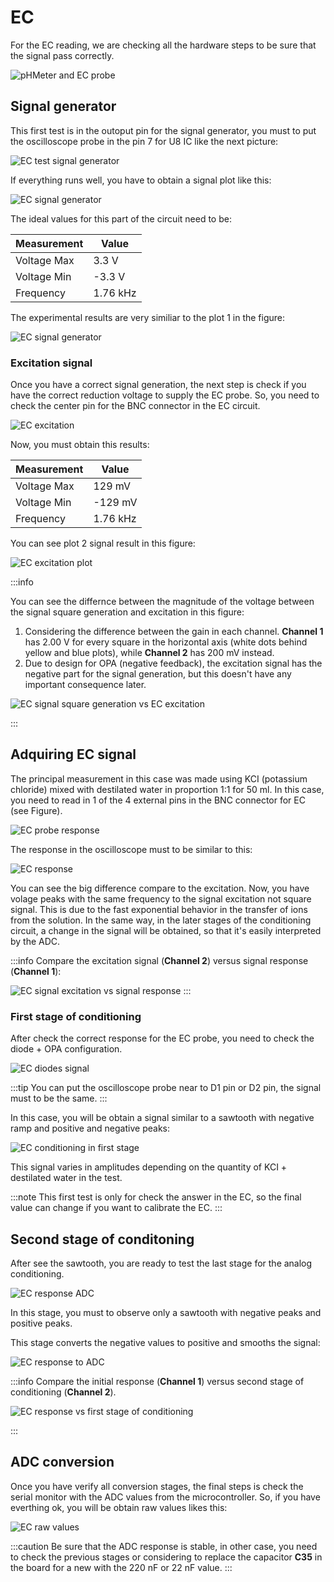 # EC

For the EC reading, we are checking all the hardware steps to be sure that the signal pass correctly.

![pHMeter and EC probe](images/phMeter_pH_and_EC_probe.jpg)

## Signal generator

This first test is in the outoput pin for the signal generator, you must to put the oscilloscope probe in the pin 7 for U8 IC like the next picture:

![EC test signal generator](images/ec_hw_test_signal_generator.png)

If everything runs well, you have to obtain a signal plot like this:

![EC signal generator](images/signal_generator.bmp)

The ideal values for this part of the circuit need to be:

| Measurement | Value    |
| :---------- | -------- |
| Voltage Max | 3.3 V    |
| Voltage Min | -3.3 V   |
| Frequency   | 1.76 kHz |

The experimental results are very similiar to the plot 1 in the figure:

![EC signal generator](images/signal_generator_pp.bmp)

### Excitation signal

Once you have a correct signal generation, the next step is check if you have the correct reduction voltage to supply the EC probe. So, you need to check the center pin for the BNC connector in the EC circuit.

![EC excitation](images/ec_hw_test_excitation.png)

Now, you must obtain this results:

| Measurement | Value    |
| :---------- | -------- |
| Voltage Max | 129 mV   |
| Voltage Min | -129 mV  |
| Frequency   | 1.76 kHz |

You can see plot 2 signal result in this figure:

![EC excitation plot](images/excitation_pp.bmp)


:::info

You can see the differnce between the magnitude of the voltage between the signal square generation and excitation in this figure:

1. Considering the difference between the gain in each channel. **Channel 1** has 2.00 V for every square in the horizontal axis (white dots behind yellow and blue plots), while **Channel 2** has 200 mV instead.
2. Due to design for OPA (negative feedback), the excitation signal has the negative part for the signal generation, but this doesn't have any important consequence later.

![EC signal square generation vs EC excitation](images/signal_generator_vs_excitation.bmp)

:::

## Adquiring EC signal

The principal measurement in this case was made using KCI (potassium chloride) mixed with destilated water in proportion 1:1 for 50 ml. In this case, you need to read in 1 of the 4 external pins in the BNC connector for EC (see Figure).

![EC probe response](images/ec_hw_test_signal_response.png)

The response in the oscilloscope must to be similar to this:

![EC response](images/ec_probe_response.bmp)

You can see the big difference compare to the excitation. Now, you have volage peaks with the same frequency to the signal excitation not square signal. This is due to the fast exponential behavior in the transfer of ions from the solution. In the same way, in the later stages of the conditioning circuit, a change in the signal will be obtained, so that it's easily interpreted by the ADC.

:::info
Compare the excitation signal (**Channel 2**) versus signal response (**Channel 1**):

![EC signal excitation vs signal response](images/excitation_vs_response.bmp)
:::

### First stage of conditioning

After check the correct response for the EC probe, you need to check the diode + OPA configuration.

![EC diodes signal](images/ec_hw_test_diode_response.png)

:::tip
You can put the oscilloscope probe near to D1 pin or D2 pin, the signal must to be the same.
:::

In this case, you will be obtain a signal similar to a sawtooth with negative ramp and positive and negative peaks:

![EC conditioning in first stage](images/response_diodes.bmp)

This signal varies in amplitudes depending on the quantity of KCI + destilated water in the test.

:::note
This first test is only for check the answer in the EC, so the final value can change if you want to calibrate the EC.
:::

## Second stage of conditoning

After see the sawtooth, you are ready to test the last stage for the analog conditioning.

![EC response ADC](images/ec_hw_test_response_to_ADC.png)

In this stage, you must to observe only a sawtooth with negative peaks and positive peaks.

This stage converts the negative values to positive and smooths the signal:

![EC response to ADC](images/response_to_ADC.bmp)

:::info
Compare the initial response (**Channel 1**) versus second stage of conditioning (**Channel 2**).

![EC response vs first stage of conditioning](images/response_vs_to_ADC.bmp)

:::

## ADC conversion

Once you have verify all conversion stages, the final steps is check the serial monitor with the ADC values from the microcontroller. So, if you have everthing ok, you will be obtain raw values likes this:

![EC raw values](images/ec_raw.svg)

:::caution
Be sure that  the ADC response is stable, in other case, you need to check the previous stages or considering to replace the capacitor **C35** in the board for a new with the 220 nF or 22 nF value.
:::
